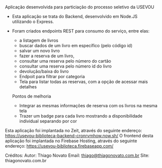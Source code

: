 Aplicação desenvolvida para particiação do processo seletivo da USEVOU

- Esta aplicação se trata do Backend, desenvolvido em Node.JS utilizando o Express.
- Foram criados endpoints REST para consumo do serviço, entre elas:
    - a listagem de livros
    - buscar dados de um livro em específico (pelo código id)
    - salvar um novo livro
    - fazer a reserva de um livro,
    - consultar uma reserva pelo número do cartão
    - consultar uma reserva pelo número id do livro
    - devolução/baixa do livro
    - Endpoit para filtrar por categoria
    - Tela para listar todas as reservas, com a opção de acessar mais detalhes

    Pontos de melhoria
    - Integrar as mesmas informações de reserva com os livros na mesma tela
    - Trazer um badge para cada livro mostrando a disponibilidade individual separando por cor 

Esta aplicação foi implantada no Zeit, através do seguinte endereço: https://usevou-biblioteca-backend-cronrvmhow.now.sh/
O frontend desta aplicação foi implantada no Firebase Hosting, através do seguinte endereço: https://usevou-biblioteca.firebaseapp.com/


Créditos:
Autor: Thiago Novato
Email: thiago@thiagonovato.com.br
Site: thiagonovato.com.br